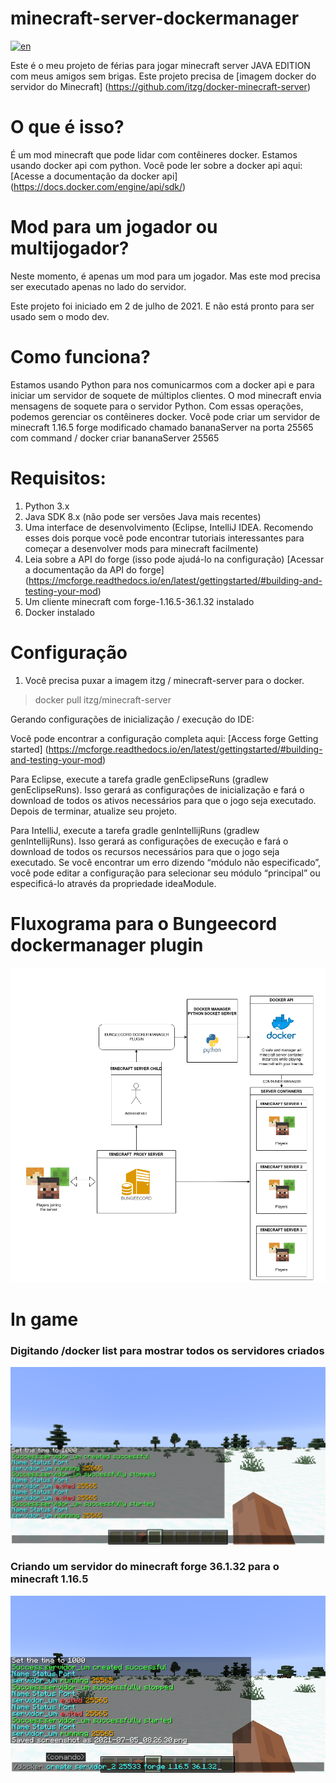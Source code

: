 # minecraft-server-dockermanager

[![en](https://img.shields.io/badge/lang-en-red.svg)](https://github.com/brutalzinn/minecraft-server-dockermanager/blob/master/README.md)

Este é o meu projeto de férias para jogar minecraft server JAVA EDITION com meus amigos sem brigas.
Este projeto precisa de [imagem docker do servidor do Minecraft] (https://github.com/itzg/docker-minecraft-server)
# O que é isso?

É um mod minecraft que pode lidar com contêineres docker. Estamos usando docker api com python. Você pode ler sobre a docker api aqui: [Acesse a documentação da docker api] (https://docs.docker.com/engine/api/sdk/)

# Mod para um jogador ou multijogador?

Neste momento, é apenas um mod para um jogador. Mas este mod precisa ser executado apenas no lado do servidor.

Este projeto foi iniciado em 2 de julho de 2021. E não está pronto para ser usado sem o modo dev.

# Como funciona?

Estamos usando Python para nos comunicarmos com a docker api e para iniciar um servidor de soquete de múltiplos clientes. O mod minecraft envia mensagens de soquete para o servidor Python.
Com essas operações, podemos gerenciar os contêineres docker. Você pode criar um servidor de minecraft 1.16.5 forge modificado chamado bananaServer na porta 25565
com command / docker criar bananaServer 25565

# Requisitos:

1. Python 3.x
2. Java SDK 8.x (não pode ser versões Java mais recentes)
3. Uma interface de desenvolvimento (Eclipse, IntelliJ IDEA. Recomendo esses dois porque você pode encontrar tutoriais interessantes para começar a desenvolver mods para minecraft facilmente)
4. Leia sobre a API do forge (isso pode ajudá-lo na configuração) [Acessar a documentação da API do forge] (https://mcforge.readthedocs.io/en/latest/gettingstarted/#building-and-testing-your-mod)
5. Um cliente minecraft com forge-1.16.5-36.1.32 instalado
6. Docker instalado

# Configuração

1. Você precisa puxar a imagem itzg / minecraft-server para o docker.
> docker pull itzg/minecraft-server

Gerando configurações de inicialização / execução do IDE:

Você pode encontrar a configuração completa aqui: [Access forge Getting started] (https://mcforge.readthedocs.io/en/latest/gettingstarted/#building-and-testing-your-mod)

Para Eclipse, execute a tarefa gradle genEclipseRuns (gradlew genEclipseRuns). Isso gerará as configurações de inicialização e fará o download de todos os ativos necessários para que o jogo seja executado. Depois de terminar, atualize seu projeto.

Para IntelliJ, execute a tarefa gradle genIntellijRuns (gradlew genIntellijRuns). Isso gerará as configurações de execução e fará o download de todos os recursos necessários para que o jogo seja executado. Se você encontrar um erro dizendo “módulo não especificado”, você pode editar a configuração para selecionar seu módulo “principal” ou especificá-lo através da propriedade ideaModule.

# Fluxograma para o Bungeecord dockermanager plugin

![Flow](https://raw.githubusercontent.com/brutalzinn/minecraft-server-dockermanager/master/images/docker_manager_flow.png)

# In game

### Digitando /docker list para mostrar todos os servidores criados
![Print 1](https://raw.githubusercontent.com/brutalzinn/minecraft-server-dockermanager/master/images/print1.png)
### Criando um servidor do minecraft forge 36.1.32 para o minecraft 1.16.5
![Print 2](https://raw.githubusercontent.com/brutalzinn/minecraft-server-dockermanager/master/images/print2.png)
